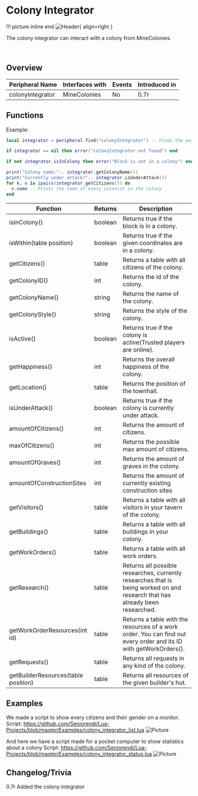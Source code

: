 # Colony Integrator

!!! picture inline end
    ![Header](https://srendi.de/wp-content/uploads/2021/07/Colony-Integrator.png){ align=right }

The colony integrator can interact with a colony from MineColonies.

<br>

## Overview

| Peripheral Name | Interfaces with | Events | Introduced in |
| --------------- | --------------- | ------ | ------------- |
| colonyIntegrator| MineColonies    | No     | 0.7r        |

## Functions

Example:

```lua
local integrator = peripheral.find("colonyIntegrator") -- Finds the peripheral if one is connected

if integrator == nil then error("colonyIntegrator not found") end

if not integrator.isInColony then error("Block is not in a colony") end

print("Colony name:".. integrator.getColonyName())
print("Currently under attack?".. integrator.isUnderAttack())
for k, v in ipairs(integrator.getCitizens()) do
  v.name -- Prints the name of every colonist in the colony
end
```

| Function                        | Returns | Description                                                                |
| ------------------------------- | ------- | -------------------------------------------------------------------------- |
| isInColony()                    | boolean | Returns true if the block is in a colony.                                  |
| isWithin(table position)        | boolean | Returns true if the given coordinates are in a colony.                     |
| getCitizens()                   | table   | Returns a table with all citizens of the colony.                           |
| getColonyID()                   | int     | Returns the id of the colony.                                              |
| getColonyName()                 | string  | Returns the name of the colony.                                            |
| getColonyStyle()                | string  | Returns the style of the colony.                                           |
| isActive()                      | boolean | Returns true if the colony is active(Trusted players are online).          |
| getHappiness()                  | int     | Returns the overall happiness of the colony.                               |
| getLocation()                   | table   | Returns the position of the townhall.                                      |
| isUnderAttack()                 | boolean | Returns true if the colony is currently under attack.                      |
| amountOfCitizens()              | int     | Returns the amount of citizens.                                            |
| maxOfCitizens()                 | int     | Returns the possible max amount of citizens.                               |
| amountOfGraves()                | int     | Returns the amount of graves in the colony.                                |
| amountOfConstructionSites       | int     | Returns the amount of currently existing construction sites                |
| getVisitors()                   | table   | Returns a table with all visitors in your tavern of the colony.            |
| getBuildings()                  | table   | Returns a table with all buildings in your colony.                         |
| getWorkOrders()                 | table   | Returns a table with all work orders. |
| getResearch()                   | table   | Returns all possible researches, currently researches that is being worked on and research that has already been researched. |
| getWorkOrderResources(int id)   | table   | Returns a table with the resources of a work order. You can find out every order and its ID with getWorkOrders().                         |
| getRequests()                   | table   | Returns all requests in any kind of the colony. |
| getBuilderResources(table position) | table   | Returns all resources of the given builder's hut.                       |

## Examples

We made a script to show every citizens and their gender on a monitor.
Script: https://github.com/Seniorendi/Lua-Projects/blob/master/Examples/colony_integrator_list.lua
![Picture](https://srendi.de/wp-content/uploads/2021/07/Bild_2021-07-26_152719.png)

And here we have a script made for a pocket computer to show statistics about a colony
Script: https://github.com/Seniorendi/Lua-Projects/blob/master/Examples/colony_integrator_status.lua
![Picture](https://srendi.de/wp-content/uploads/2021/07/Bild_2021-07-26_153126.png)

## Changelog/Trivia

0.7r
Added the colony integrator
